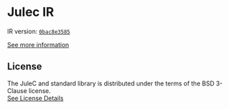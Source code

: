 # Julec IR

IR version: [`0bac8e3585`](https://github.com/julelang/jule/tree/0bac8e3585b2f937009903adddc3e6a4c09e7532)

[See more information](https://manual.jule.dev/getting-started/install-from-source/compile-from-ir.html)

## License

The JuleC and standard library is distributed under the terms of the BSD 3-Clause license. \
[See License Details](./LICENSE)
